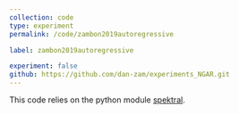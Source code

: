 ```yaml
---
collection: code
type: experiment
permalink: /code/zambon2019autoregressive

label: zambon2019autoregressive

experiment: false
github: https://github.com/dan-zam/experiments_NGAR.git
---
```


This code relies on the python module [spektral](https://github.com/danielegrattarola/spektral.git).